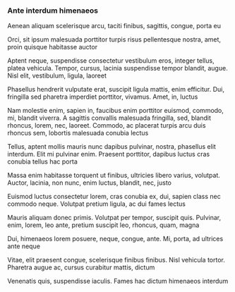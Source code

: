 ### Ante interdum himenaeos

Aenean aliquam scelerisque arcu, taciti finibus, sagittis, congue, porta eu

Orci, sit ipsum malesuada porttitor turpis risus pellentesque nostra, amet, proin quisque habitasse auctor

Aptent neque, suspendisse consectetur vestibulum eros, integer tellus, platea vehicula. Tempor, cursus, lacinia suspendisse tempor blandit, augue. Nisl elit, vestibulum, ligula, laoreet

Phasellus hendrerit vulputate erat, suscipit ligula mattis, enim efficitur. Dui, fringilla sed pharetra imperdiet porttitor, vivamus. Amet, in, luctus

Nam molestie enim, sapien in, faucibus enim porttitor euismod, commodo, mi, blandit viverra. A sagittis convallis malesuada fringilla, sed, blandit rhoncus, lorem, nec, laoreet. Commodo, ac placerat turpis arcu duis rhoncus sem, lobortis malesuada conubia lectus

Tellus, aptent mollis mauris nunc dapibus pulvinar, nostra, phasellus elit interdum. Elit mi pulvinar enim. Praesent porttitor, dapibus luctus cras conubia tellus hac porta

Massa enim habitasse torquent ut finibus, ultricies libero varius, volutpat. Auctor, lacinia, non nunc, enim luctus, blandit, nec, justo

Euismod luctus consectetur lorem, cras conubia ex, dui, sapien class nec commodo neque. Volutpat pretium ligula, ac dui fames lectus

Mauris aliquam donec primis. Volutpat per tempor, suscipit quis. Pulvinar, enim, lorem, leo ante, pretium suscipit leo, rhoncus, quam, magna

Dui, himenaeos lorem posuere, neque, congue, ante. Mi, porta, ad ultrices ante neque

Vitae, elit praesent congue, scelerisque finibus finibus. Nisl vehicula tortor. Pharetra augue ac, cursus curabitur mattis, dictum

Venenatis quis, suspendisse iaculis. Fames hac dictum himenaeos interdum


